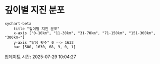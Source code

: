 # 깊이별 지진 분포

```mermaid
xychart-beta
    title "깊이별 지진 분포"
    x-axis ["0-10km", "11-30km", "31-70km", "71-150km", "151-300km", "300km+"]
    y-axis "발생 횟수" 0 --> 1632
    bar [500, 1630, 68, 9, 0, 1]
```

업데이트 시간: 2025-07-29 10:04:27
